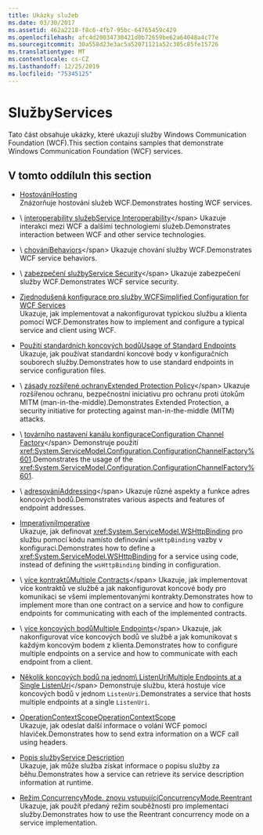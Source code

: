 ```yaml
---
title: Ukázky služeb
ms.date: 03/30/2017
ms.assetid: 462a2218-f8c6-4fb7-95bc-64765459c429
ms.openlocfilehash: afc4d20034730421d0b72659be62a64048a4c77e
ms.sourcegitcommit: 30a558d23e3ac5a52071121a52c305c85fe15726
ms.translationtype: MT
ms.contentlocale: cs-CZ
ms.lasthandoff: 12/25/2019
ms.locfileid: "75345125"
---
```

# <a name="services"></a><span data-ttu-id="d8197-102">Služby</span><span class="sxs-lookup"><span data-stu-id="d8197-102">Services</span></span>

<span data-ttu-id="d8197-103">Tato část obsahuje ukázky, které ukazují služby Windows Communication Foundation (WCF).</span><span class="sxs-lookup"><span data-stu-id="d8197-103">This section contains samples that demonstrate Windows Communication Foundation (WCF) services.</span></span>

## <a name="in-this-section"></a><span data-ttu-id="d8197-104">V tomto oddílu</span><span class="sxs-lookup"><span data-stu-id="d8197-104">In this section</span></span>

- <span data-ttu-id="d8197-105">[Hostování](../../../../docs/framework/wcf/feature-details/hosting.md)</span><span class="sxs-lookup"><span data-stu-id="d8197-105">[Hosting](../../../../docs/framework/wcf/feature-details/hosting.md)</span></span>\
<span data-ttu-id="d8197-106">Znázorňuje hostování služeb WCF.</span><span class="sxs-lookup"><span data-stu-id="d8197-106">Demonstrates hosting WCF services.</span></span>

- <span data-ttu-id="d8197-107">\ [interoperability služeb](service-interoperability.md)</span><span class="sxs-lookup"><span data-stu-id="d8197-107">[Service Interoperability](service-interoperability.md)\</span></span>
<span data-ttu-id="d8197-108">Ukazuje interakci mezi WCF a dalšími technologiemi služeb.</span><span class="sxs-lookup"><span data-stu-id="d8197-108">Demonstrates interaction between WCF and other service technologies.</span></span>

- <span data-ttu-id="d8197-109">\ [chování](behaviors.md)</span><span class="sxs-lookup"><span data-stu-id="d8197-109">[Behaviors](behaviors.md)\</span></span>
<span data-ttu-id="d8197-110">Ukazuje chování služby WCF.</span><span class="sxs-lookup"><span data-stu-id="d8197-110">Demonstrates WCF service behaviors.</span></span>

- <span data-ttu-id="d8197-111">\ [zabezpečení služby](service-security.md)</span><span class="sxs-lookup"><span data-stu-id="d8197-111">[Service Security](service-security.md)\</span></span>
<span data-ttu-id="d8197-112">Ukazuje zabezpečení služby WCF.</span><span class="sxs-lookup"><span data-stu-id="d8197-112">Demonstrates WCF service security.</span></span>

- <span data-ttu-id="d8197-113">[Zjednodušená konfigurace pro služby WCF](simplified-configuration-for-wcf-services.md)</span><span class="sxs-lookup"><span data-stu-id="d8197-113">[Simplified Configuration for WCF Services](simplified-configuration-for-wcf-services.md)</span></span>\
<span data-ttu-id="d8197-114">Ukazuje, jak implementovat a nakonfigurovat typickou službu a klienta pomocí WCF.</span><span class="sxs-lookup"><span data-stu-id="d8197-114">Demonstrates how to implement and configure a typical service and client using WCF.</span></span>

- <span data-ttu-id="d8197-115">[Použití standardních koncových bodů](usage-of-standard-endpoints.md)</span><span class="sxs-lookup"><span data-stu-id="d8197-115">[Usage of Standard Endpoints](usage-of-standard-endpoints.md)</span></span>\
<span data-ttu-id="d8197-116">Ukazuje, jak používat standardní koncové body v konfiguračních souborech služby.</span><span class="sxs-lookup"><span data-stu-id="d8197-116">Demonstrates how to use standard endpoints in service configuration files.</span></span>

- <span data-ttu-id="d8197-117">\ [zásady rozšířené ochrany](extended-protection-policy.md)</span><span class="sxs-lookup"><span data-stu-id="d8197-117">[Extended Protection Policy](extended-protection-policy.md)\</span></span>
<span data-ttu-id="d8197-118">Ukazuje rozšířenou ochranu, bezpečnostní iniciativu pro ochranu proti útokům MITM (man-in-the-middle).</span><span class="sxs-lookup"><span data-stu-id="d8197-118">Demonstrates Extended Protection, a security initiative for protecting against man-in-the-middle (MITM) attacks.</span></span>

- <span data-ttu-id="d8197-119">\ [továrního nastavení kanálu konfigurace](configuration-channel-factory.md)</span><span class="sxs-lookup"><span data-stu-id="d8197-119">[Configuration Channel Factory](configuration-channel-factory.md)\</span></span>
<span data-ttu-id="d8197-120">Demonstruje použití <xref:System.ServiceModel.Configuration.ConfigurationChannelFactory%601>.</span><span class="sxs-lookup"><span data-stu-id="d8197-120">Demonstrates the usage of the <xref:System.ServiceModel.Configuration.ConfigurationChannelFactory%601>.</span></span>

- <span data-ttu-id="d8197-121">\ [adresování](addressing.md)</span><span class="sxs-lookup"><span data-stu-id="d8197-121">[Addressing](addressing.md)\</span></span>
<span data-ttu-id="d8197-122">Ukazuje různé aspekty a funkce adres koncových bodů.</span><span class="sxs-lookup"><span data-stu-id="d8197-122">Demonstrates various aspects and features of endpoint addresses.</span></span>

- <span data-ttu-id="d8197-123">[Imperativní](imperative.md)</span><span class="sxs-lookup"><span data-stu-id="d8197-123">[Imperative](imperative.md)</span></span>\
<span data-ttu-id="d8197-124">Ukazuje, jak definovat <xref:System.ServiceModel.WSHttpBinding> pro službu pomocí kódu namísto definování `wsHttpBinding` vazby v konfiguraci.</span><span class="sxs-lookup"><span data-stu-id="d8197-124">Demonstrates how to define a <xref:System.ServiceModel.WSHttpBinding> for a service using code, instead of defining the `wsHttpBinding` binding in configuration.</span></span>

- <span data-ttu-id="d8197-125">\ [více kontraktů](multiple-contracts.md)</span><span class="sxs-lookup"><span data-stu-id="d8197-125">[Multiple Contracts](multiple-contracts.md)\</span></span>
<span data-ttu-id="d8197-126">Ukazuje, jak implementovat více kontraktů ve službě a jak nakonfigurovat koncové body pro komunikaci se všemi implementovanými kontrakty.</span><span class="sxs-lookup"><span data-stu-id="d8197-126">Demonstrates how to implement more than one contract on a service and how to configure endpoints for communicating with each of the implemented contracts.</span></span>

- <span data-ttu-id="d8197-127">\ [více koncových bodů](multiple-endpoints.md)</span><span class="sxs-lookup"><span data-stu-id="d8197-127">[Multiple Endpoints](multiple-endpoints.md)\</span></span>
<span data-ttu-id="d8197-128">Ukazuje, jak nakonfigurovat více koncových bodů ve službě a jak komunikovat s každým koncovým bodem z klienta.</span><span class="sxs-lookup"><span data-stu-id="d8197-128">Demonstrates how to configure multiple endpoints on a service and how to communicate with each endpoint from a client.</span></span>

- <span data-ttu-id="d8197-129">[Několik koncových bodů na jednom\ ListenUri](multiple-endpoints-at-a-single-listenuri.md)</span><span class="sxs-lookup"><span data-stu-id="d8197-129">[Multiple Endpoints at a Single ListenUri](multiple-endpoints-at-a-single-listenuri.md)\</span></span>
<span data-ttu-id="d8197-130">Demonstruje službu, která hostuje více koncových bodů v jednom `ListenUri`.</span><span class="sxs-lookup"><span data-stu-id="d8197-130">Demonstrates a service that hosts multiple endpoints at a single `ListenUri`.</span></span>

- <span data-ttu-id="d8197-131">[OperationContextScope](operationcontextscope.md)</span><span class="sxs-lookup"><span data-stu-id="d8197-131">[OperationContextScope](operationcontextscope.md)</span></span>\
<span data-ttu-id="d8197-132">Ukazuje, jak odeslat další informace o volání WCF pomocí hlaviček.</span><span class="sxs-lookup"><span data-stu-id="d8197-132">Demonstrates how to send extra information on a WCF call using headers.</span></span>

- <span data-ttu-id="d8197-133">[Popis služby](service-description.md)</span><span class="sxs-lookup"><span data-stu-id="d8197-133">[Service Description](service-description.md)</span></span>\
<span data-ttu-id="d8197-134">Ukazuje, jak může služba získat informace o popisu služby za běhu.</span><span class="sxs-lookup"><span data-stu-id="d8197-134">Demonstrates how a service can retrieve its service description information at runtime.</span></span>

- <span data-ttu-id="d8197-135">[Režim ConcurrencyMode. znovu vstupující](concurrencymode-reentrant.md)</span><span class="sxs-lookup"><span data-stu-id="d8197-135">[ConcurrencyMode.Reentrant](concurrencymode-reentrant.md)</span></span>\
<span data-ttu-id="d8197-136">Ukazuje, jak použít předaný režim souběžnosti pro implementaci služby.</span><span class="sxs-lookup"><span data-stu-id="d8197-136">Demonstrates how to use the Reentrant concurrency mode on a service implementation.</span></span>
